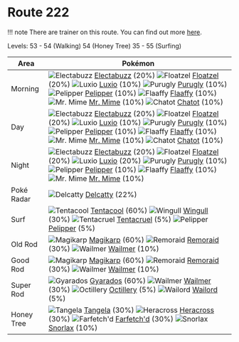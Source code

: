 # Route 222

!!! note
    There are trainer on this route. You can find out more [here](/trainer_changes/route_222/).

Levels: 53 - 54 (Walking) 54 (Honey Tree) 35 - 55 (Surfing)

Area       | Pokémon
---        | ---
Morning    | ![][125]  [Electabuzz] (20%) ![][419]  [Floatzel] (20%) ![][404]  [Luxio] (10%)  ![][432]  [Purugly] (10%) ![][279]  [Pelipper] (10%) ![][180]  [Flaaffy] (10%)  ![][122]  [Mr. Mime] (10%) ![][441]  [Chatot] (10%)
Day        | ![][125]  [Electabuzz] (20%) ![][419]  [Floatzel] (20%) ![][404]  [Luxio] (10%)  ![][432]  [Purugly] (10%) ![][279]  [Pelipper] (10%) ![][180]  [Flaaffy] (10%)  ![][122]  [Mr. Mime] (10%) ![][441]  [Chatot] (10%)
Night      | ![][125]  [Electabuzz] (20%) ![][419]  [Floatzel] (20%) ![][404]  [Luxio] (20%)  ![][432]  [Purugly] (10%) ![][279]  [Pelipper] (10%) ![][180]  [Flaaffy] (10%)  ![][122]  [Mr. Mime] (10%)
Poké Radar | ![][301]  [Delcatty] (22%)
Surf       | ![][072]  [Tentacool] (60%) ![][278]  [Wingull] (30%) ![][073]  [Tentacruel] (5%)  ![][279]  [Pelipper] (5%)
Old Rod    | ![][129]  [Magikarp] (60%) ![][223]  [Remoraid] (30%) ![][320]  [Wailmer] (10%)
Good Rod   | ![][129]  [Magikarp] (60%) ![][223]  [Remoraid] (30%) ![][320]  [Wailmer] (10%)
Super Rod  | ![][130]  [Gyarados] (60%) ![][320]  [Wailmer] (30%) ![][224]  [Octillery] (5%)  ![][321]  [Wailord] (5%)
Honey Tree | ![][114]  [Tangela] (30%) ![][214]  [Heracross] (30%) ![][083]  [Farfetch'd] (30%)  ![][143]  [Snorlax] (10%)


[072]: https://raw.githubusercontent.com/PokeAPI/sprites/master/sprites/pokemon/72.png "Tentacool"
[073]: https://raw.githubusercontent.com/PokeAPI/sprites/master/sprites/pokemon/73.png "Tentacruel"
[083]: https://raw.githubusercontent.com/PokeAPI/sprites/master/sprites/pokemon/83.png "Farfetch'd"
[114]: https://raw.githubusercontent.com/PokeAPI/sprites/master/sprites/pokemon/114.png "Tangela"
[122]: https://raw.githubusercontent.com/PokeAPI/sprites/master/sprites/pokemon/122.png "Mr. Mime"
[125]: https://raw.githubusercontent.com/PokeAPI/sprites/master/sprites/pokemon/125.png "Electabuzz"
[129]: https://raw.githubusercontent.com/PokeAPI/sprites/master/sprites/pokemon/129.png "Magikarp"
[130]: https://raw.githubusercontent.com/PokeAPI/sprites/master/sprites/pokemon/130.png "Gyarados"
[143]: https://raw.githubusercontent.com/PokeAPI/sprites/master/sprites/pokemon/143.png "Snorlax"
[180]: https://raw.githubusercontent.com/PokeAPI/sprites/master/sprites/pokemon/180.png "Flaaffy"
[214]: https://raw.githubusercontent.com/PokeAPI/sprites/master/sprites/pokemon/214.png "Heracross"
[223]: https://raw.githubusercontent.com/PokeAPI/sprites/master/sprites/pokemon/223.png "Remoraid"
[224]: https://raw.githubusercontent.com/PokeAPI/sprites/master/sprites/pokemon/224.png "Octillery"
[278]: https://raw.githubusercontent.com/PokeAPI/sprites/master/sprites/pokemon/278.png "Wingull"
[279]: https://raw.githubusercontent.com/PokeAPI/sprites/master/sprites/pokemon/279.png "Pelipper"
[301]: https://raw.githubusercontent.com/PokeAPI/sprites/master/sprites/pokemon/301.png "Delcatty"
[320]: https://raw.githubusercontent.com/PokeAPI/sprites/master/sprites/pokemon/320.png "Wailmer"
[321]: https://raw.githubusercontent.com/PokeAPI/sprites/master/sprites/pokemon/321.png "Wailord"
[404]: https://raw.githubusercontent.com/PokeAPI/sprites/master/sprites/pokemon/404.png "Luxio"
[419]: https://raw.githubusercontent.com/PokeAPI/sprites/master/sprites/pokemon/419.png "Floatzel"
[432]: https://raw.githubusercontent.com/PokeAPI/sprites/master/sprites/pokemon/432.png "Purugly"
[441]: https://raw.githubusercontent.com/PokeAPI/sprites/master/sprites/pokemon/441.png "Chatot"
[Tentacool]: /pokemon_changes/072/
[Tentacruel]: /pokemon_changes/073/
[Farfetch'd]: /pokemon_changes/083/
[Tangela]: /pokemon_changes/114/
[Mr. Mime]: /pokemon_changes/122/
[Electabuzz]: /pokemon_changes/125/
[Magikarp]: /pokemon_changes/129/
[Gyarados]: /pokemon_changes/130/
[Snorlax]: /pokemon_changes/143/
[Flaaffy]: /pokemon_changes/180/
[Heracross]: /pokemon_changes/214/
[Remoraid]: /pokemon_changes/223/
[Octillery]: /pokemon_changes/224/
[Wingull]: /pokemon_changes/278/
[Pelipper]: /pokemon_changes/279/
[Delcatty]: /pokemon_changes/301/
[Wailmer]: /pokemon_changes/320/
[Wailord]: /pokemon_changes/321/
[Luxio]: /pokemon_changes/404/
[Floatzel]: /pokemon_changes/419/
[Purugly]: /pokemon_changes/432/
[Chatot]: /pokemon_changes/441/
